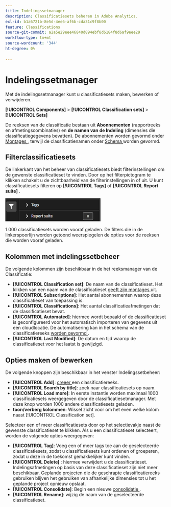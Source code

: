 ```yaml
---
title: Indelingssetmanager
description: Classificatiesets beheren in Adobe Analytics.
exl-id: b1a6721b-8e5d-4ee6-af6b-cda31c9f8b00
feature: Classifications
source-git-commit: a2a5e29eee46840d894ebf8d6184f8d6af9eee29
workflow-type: tm+mt
source-wordcount: '344'
ht-degree: 0%

---
```


# Indelingssetmanager

Met de indelingssetmanager kunt u classificatiesets maken, bewerken of verwijderen.

**[!UICONTROL Components]** > **[!UICONTROL Classification sets]** > **[!UICONTROL Sets]**

De reeksen van de classificatie bestaan uit **Abonnementen** (rapportreeks en afmetingscombinaties) en **de namen van de Indeling** (dimensies die classificatiegegevens bevatten). De abonnementen worden gevormd onder [ Montages ](settings.md), terwijl de classificatienamen onder [ Schema ](schema.md) worden gevormd.

## Filterclassificatiesets

De linkerkant van het beheer van classificatiesets biedt filterinstellingen om de gewenste classificatieset te vinden. Door op het filterpictogram te klikken schakelt u de zichtbaarheid van de filterinstellingen in of uit. U kunt classificatiesets filteren op **[!UICONTROL Tags]** of **[!UICONTROL Report suite]** .

![ de vastgestelde filters van de Classificatie ](../../assets/classification-set-filters.png)

1.000 classificatiesets worden vooraf geladen. De filters die in de linkerspoorlijn worden getoond weerspiegelen de opties voor de reeksen die worden vooraf geladen.

## Kolommen met indelingssetbeheer

De volgende kolommen zijn beschikbaar in de het reeksmanager van de Classificatie:

* **[!UICONTROL Classification set]**: De naam van de classificatieset. Het klikken van een naam van de classificatieset [ geeft zijn montages ](settings.md) uit.
* **[!UICONTROL Subscriptions]**: Het aantal abonnementen waarop deze classificatieset van toepassing is.
* **[!UICONTROL Classifications]**: Het aantal classificatieafmetingen dat de classificatieset bevat.
* **[!UICONTROL Automated]**: hiermee wordt bepaald of de classificatieset is geconfigureerd voor het automatisch importeren van gegevens uit een cloudlocatie. De automatisering kan in het schema van de classificatiereeks [ worden gevormd ](schema.md).
* **[!UICONTROL Last Modified]**: De datum en tijd waarop de classificatieset voor het laatst is gewijzigd.

## Opties maken of bewerken

De volgende knoppen zijn beschikbaar in het venster Indelingssetbeheer:

* **[!UICONTROL Add]**: [ creeer ](create.md) een classificatiereeks.
* **[!UICONTROL Search by title]**: zoek naar classificatiesets op naam.
* **[!UICONTROL Load more]**: In eerste instantie worden maximaal 1000 classificatiesets weergegeven door de classificatiesetmanager. Met deze knop worden 1000 andere classificatiesets geladen.
* **toon/verberg kolommen**: Wissel zicht voor om het even welke kolom naast [!UICONTROL Classification set].

Selecteer een of meer classificatiesets door op het selectievakje naast de gewenste classificatieset te klikken. Als u een classificatieset selecteert, worden de volgende opties weergegeven:

* **[!UICONTROL Tag]**: Voeg een of meer tags toe aan de geselecteerde classificatiesets, zodat u classificatiesets kunt ordenen of groeperen, zodat u deze in de toekomst gemakkelijker kunt vinden.
* **[!UICONTROL Delete]** : hiermee verwijdert u de classificatieset. Indelingsafmetingen op basis van deze classificatieset zijn niet meer beschikbaar. Geplande projecten die de geschrapte classificatiereeks gebruiken blijven het gebruiken van afhankelijke dimensies tot u het geplande project opnieuw opslaat.
* **[!UICONTROL Consolidate]**: Begin een nieuwe [ consolidatie ](../consolidations/process.md).
* **[!UICONTROL Rename]**: wijzig de naam van de geselecteerde classificatieset.
